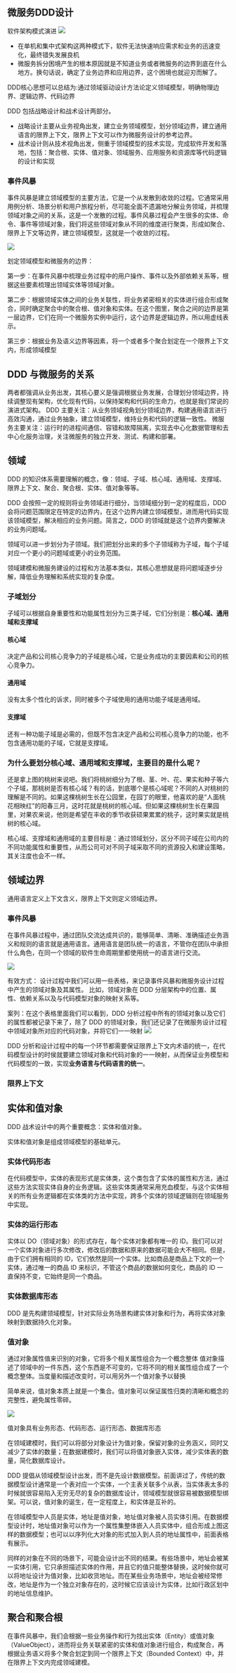 ## 微服务DDD设计
软件架构模式演进
![](https://raw.githubusercontent.com/WalkingSun/WindGallery/gallery/image/20221027170753.png)

- 在单机和集中式架构这两种模式下，软件无法快速响应需求和业务的迅速变化，最终错失发展良机
- 微服务拆分困境产生的根本原因就是不知道业务或者微服务的边界到底在什么地方。换句话说，确定了业务边界和应用边界，这个困境也就迎刃而解了。

DDD核心思想可以总结为:通过领域驱动设计方法论定义领域模型，明确物理边界、逻辑边界、代码边界

DDD 包括战略设计和战术设计两部分。
- 战略设计主要从业务视角出发，建立业务领域模型，划分领域边界，建立通用语言的限界上下文，限界上下文可以作为微服务设计的参考边界。
- 战术设计则从技术视角出发，侧重于领域模型的技术实现，完成软件开发和落地，包括：聚合根、实体、值对象、领域服务、应用服务和资源库等代码逻辑的设计和实现

### 事件风暴
事件风暴是建立领域模型的主要方法，它是一个从发散到收敛的过程。它通常采用用例分析、场景分析和用户旅程分析，尽可能全面不遗漏地分解业务领域，并梳理领域对象之间的关系，这是一个发散的过程。事件风暴过程会产生很多的实体、命令、事件等领域对象，我们将这些领域对象从不同的维度进行聚类，形成如聚合、限界上下文等边界，建立领域模型，这就是一个收敛的过程。


![](https://raw.githubusercontent.com/WalkingSun/WindGallery/gallery/image/20221101112639.png)


划定领域模型和微服务的边界：

第一步：在事件风暴中梳理业务过程中的用户操作、事件以及外部依赖关系等，根据这些要素梳理出领域实体等领域对象。

第二步：根据领域实体之间的业务关联性，将业务紧密相关的实体进行组合形成聚合，同时确定聚合中的聚合根、值对象和实体。在这个图里，聚合之间的边界是第一层边界，它们在同一个微服务实例中运行，这个边界是逻辑边界，所以用虚线表示。

第三步：根据业务及语义边界等因素，将一个或者多个聚合划定在一个限界上下文内，形成领域模型


## DDD 与微服务的关系
两者都强调从业务出发，其核心要义是强调根据业务发展，合理划分领域边界，持续调整现有架构，优化现有代码，以保持架构和代码的生命力，也就是我们常说的演进式架构。
DDD 主要关注：从业务领域视角划分领域边界，构建通用语言进行高效沟通，通过业务抽象，建立领域模型，维持业务和代码的逻辑一致性。
微服务主要关注：运行时的进程间通信、容错和故障隔离，实现去中心化数据管理和去中心化服务治理，关注微服务的独立开发、测试、构建和部署。


## 领域
DDD 的知识体系需要理解的概念，像：领域、子域、核心域、通用域、支撑域、限界上下文、聚合、聚合根、实体、值对象等等。

DDD 会按照一定的规则将业务领域进行细分，当领域细分到一定的程度后，DDD 会将问题范围限定在特定的边界内，在这个边界内建立领域模型，进而用代码实现该领域模型，解决相应的业务问题。简言之，DDD 的领域就是这个边界内要解决的业务问题域。

领域可以进一步划分为子领域。我们把划分出来的多个子领域称为子域，每个子域对应一个更小的问题域或更小的业务范围。


领域建模和微服务建设的过程和方法基本类似，其核心思想就是将问题域逐步分解，降低业务理解和系统实现的复杂度。

### 子域划分
子域可以根据自身重要性和功能属性划分为三类子域，它们分别是：**核心域、通用域和支撑域**

#### 核心域
决定产品和公司核心竞争力的子域是核心域，它是业务成功的主要因素和公司的核心竞争力。

#### 通用域
没有太多个性化的诉求，同时被多个子域使用的通用功能子域是通用域。

#### 支撑域
还有一种功能子域是必需的，但既不包含决定产品和公司核心竞争力的功能，也不包含通用功能的子域，它就是支撑域。

### 为什么要划分核心域、通用域和支撑域，主要目的是什么呢？
还是拿上图的桃树来说吧。我们将桃树细分为了根、茎、叶、花、果实和种子等六个子域，那桃树是否有核心域？有的话，到底哪个是核心域呢？不同的人对桃树的理解是不同的。如果这棵桃树生长在公园里，在园丁的眼里，他喜欢的是“人面桃花相映红”的阳春三月，这时花就是桃树的核心域。但如果这棵桃树生长在果园里，对果农来说，他则是希望在丰收的季节收获硕果累累的桃子，这时果实就是桃树的核心域。

核心域、支撑域和通用域的主要目标是：通过领域划分，区分不同子域在公司内的不同功能属性和重要性，从而公司可对不同子域采取不同的资源投入和建设策略，其关注度也会不一样。


## 领域边界
通用语言定义上下文含义，限界上下文则定义领域边界。

### 事件风暴
在事件风暴过程中，通过团队交流达成共识的，能够简单、清晰、准确描述业务涵义和规则的语言就是通用语言。通用语言是团队统一的语言，不管你在团队中承担什么角色，在同一个领域的软件生命周期里都使用统一的语言进行交流。

![](https://raw.githubusercontent.com/WalkingSun/WindGallery/gallery/image/20221101111455.png)


有效方式：
设计过程中我们可以用一些表格，来记录事件风暴和微服务设计过程中产生的领域对象及其属性。
比如，领域对象在 DDD 分层架构中的位置、属性、依赖关系以及与代码模型对象的映射关系等。


案列：在这个表格里面我们可以看到，DDD 分析过程中所有的领域对象以及它们的属性都被记录下来了，除了 DDD 的领域对象，我们还记录了在微服务设计过程中领域对象所对应的代码对象，并将它们一一映射
![](https://raw.githubusercontent.com/WalkingSun/WindGallery/gallery/image/20221101111842.png)


DDD 分析和设计过程中的每一个环节都需要保证限界上下文内术语的统一，在代码模型设计的时侯就要建立领域对象和代码对象的一一映射，从而保证业务模型和代码模型的一致，实现**业务语言与代码语言的统一**。


### 限界上下文





## 实体和值对象

DDD 战术设计中的两个重要概念：实体和值对象。

实体和值对象是组成领域模型的基础单元。

### 实体代码形态
在代码模型中，实体的表现形式是实体类，这个类包含了实体的属性和方法，通过这些方法实现实体自身的业务逻辑。这些实体类通常采用充血模型，与这个实体相关的所有业务逻辑都在实体类的方法中实现，跨多个实体的领域逻辑则在领域服务中实现。


### 实体的运行形态
实体以 DO（领域对象）的形式存在，每个实体对象都有唯一的 ID。我们可以对一个实体对象进行多次修改，修改后的数据和原来的数据可能会大不相同。但是，由于它们拥有相同的 ID，它们依然是同一个实体。比如商品是商品上下文的一个实体，通过唯一的商品 ID 来标识，不管这个商品的数据如何变化，商品的 ID 一直保持不变，它始终是同一个商品。


### 实体数据库形态
DDD 是先构建领域模型，针对实际业务场景构建实体对象和行为，再将实体对象映射到数据持久化对象。

### 值对象
通过对象属性值来识别的对象，它将多个相关属性组合为一个概念整体
值对象描述了领域中的一件东西，这个东西是不可变的，它将不同的相关属性组合成了一个概念整体。当度量和描述改变时，可以用另外一个值对象予以替换


简单来说，值对象本质上就是一个集合。值对象可以保证属性归类的清晰和概念的完整性，避免属性零碎。

![](https://raw.githubusercontent.com/WalkingSun/WindGallery/gallery/image/20221101113605.png)



值对象具有业务形态、代码形态、运行形态、数据库形态


在领域建模时，我们可以将部分对象设计为值对象，保留对象的业务涵义，同时又减少了实体的数量；在数据建模时，我们可以将值对象嵌入实体，减少实体表的数量，简化数据库设计。



DDD 提倡从领域模型设计出发，而不是先设计数据模型。前面讲过了，传统的数据模型设计通常是一个表对应一个实体，一个主表关联多个从表，当实体表太多的时候就很容易陷入无穷无尽的复杂的数据库设计，领域模型就很容易被数据模型绑架。可以说，值对象的诞生，在一定程度上，和实体是互补的。


在领域模型中人员是实体，地址是值对象，地址值对象被人员实体引用。在数据模型设计时，地址值对象可以作为一个属性集整体嵌入人员实体中，组合形成上图这样的数据模型；也可以以序列化大对象的形式加入到人员的地址属性中，前面表格有展示。


同样的对象在不同的场景下，可能会设计出不同的结果。有些场景中，地址会被某一实体引用，它只承担描述实体的作用，并且它的值只能整体替换，这时候你就可以将地址设计为值对象，比如收货地址。而在某些业务场景中，地址会被经常修改，地址是作为一个独立对象存在的，这时候它应该设计为实体，比如行政区划中的地址信息维护。


## 聚合和聚合根
在事件风暴中，我们会根据一些业务操作和行为找出实体（Entity）或值对象（ValueObject），进而将业务关联紧密的实体和值对象进行组合，构成聚合，再根据业务语义将多个聚合划定到同一个限界上下文（Bounded Context）中，并在限界上下文内完成领域建模。



